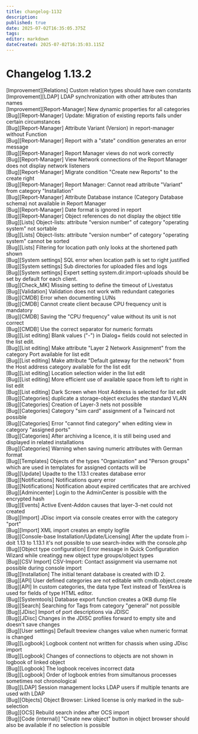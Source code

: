 ```yaml
---
title: changelog-1132
description: 
published: true
date: 2025-07-02T16:35:05.375Z
tags: 
editor: markdown
dateCreated: 2025-07-02T16:35:03.115Z
---
```


# Changelog 1.13.2
<!-- cSpell:disable -->
<!-- markdownlint-disable MD052 -->
[Improvement][Relations] Custom relation types should have own constants<br>
[Improvement][LDAP] LDAP synchronization with other attributes than names<br>
[Improvement][Report-Manager] New dynamic properties for all categories<br>
[Bug][Report-Manager] Update: Migration of existing reports fails under certain circumstances<br>
[Bug][Report-Manager] Attribute Variant (Version) in report-manager without Function<br>
[Bug][Report-Manager] Report with a "state" condition generates an error message<br>
[Bug][Report-Manager] Report Manager views do not work correctly<br>
[Bug][Report-Manager] View Network connections of the Report Manager does not display network listeners<br>
[Bug][Report-Manager] Migrate condition "Create new Reports" to the create right<br>
[Bug][Report-Manager] Report Manager: Cannot read attribute "Variant" from category "Installation"<br>
[Bug][Report-Manager] Attribute Database instance (Category Database schema) not available in Report Manager<br>
[Bug][Report-Manager] Date format is ignored in report<br>
[Bug][Report-Manager] Object references do not display the object title<br>
[Bug][Lists] Object-lists: attribute "version number" of category "operating system" not sortable<br>
[Bug][Lists] Object-lists: attribute "version number" of category "operating system" cannot be sorted<br>
[Bug][Lists] Filtering for location path only looks at the shortened path shown<br>
[Bug][System settings] SQL error when location path is set to right justified<br>
[Bug][System settings] Sub directories for uploaded files and logs<br>
[Bug][System settings] Expert setting system.dir.import-uploads should be set by default for each client.<br>
[Bug][Check_MK] Missing setting to define the timeout of Livestatus<br>
[Bug][Validation] Validation does not work with redundant categories<br>
[Bug][CMDB] Error when documenting LUNs<br>
[Bug][CMDB] Cannot create client because CPU frequency unit is mandatory<br>
[Bug][CMDB] Saving the "CPU frequency" value without its unit is not correct<br>
[Bug][CMDB] Use the correct separator for numeric formats<br>
[Bug][List editing] Blank values ("-") in Dialog+ fields could not selected in the list edit.<br>
[Bug][List editing] Make attribute "Layer 2 Network Assignment" from the category Port available for list edit<br>
[Bug][List editing] Make attribute "Default gateway for the network" from the Host address category available for the list edit<br>
[Bug][List editing] Location selection wider in the list edit<br>
[Bug][List editing] More efficient use of available space from left to right in list edit<br>
[Bug][List editing] Dark Screen when Host Address is selected for list edit<br>
[Bug][Categories] duplicate a storage-object excludes the standard VLAN<br>
[Bug][Categories] Creation of Layer-3 nets not possible<br>
[Bug][Categories] Category "sim card" assignment of a Twincard not possible<br>
[Bug][Categories] Error "cannot find category" when editing view in category "assigned ports"<br>
[Bug][Categories] After archiving a licence, it is still being used and displayed in related installations<br>
[Bug][Categories] Warning when saving numeric attributes with German format<br>
[Bug][Templates] Objects of the types "Organization" and "Person groups" which are used in templates for assigned contacts will be<br>
[Bug][Update] Upadte to the 1.13.1 creates database error<br>
[Bug][Notifications] Notifications query error<br>
[Bug][Notifications] Notification about expired certificates that are archived<br>
[Bug][Admincenter] Login to the AdminCenter is possible with the encrypted hash<br>
[Bug][Events] Active Event-Addon causes that layer-3-net could not created<br>
[Bug][Import] JDisc import via console creates error with the category "port"<br>
[Bug][Import] XML import creates an empty logfile<br>
[Bug][Console-base Installation/Update/Licensing] After the update from i-doit 1.13 to 1.13.1 it's not possible to use search-index with the console.php<br>
[Bug][Object type configuration] Error message in Quick Configuration Wizard while creatingg new object type groups/object types<br>
[Bug][CSV Import] CSV-Import: Contact assignment via username not possible during console import<br>
[Bug][Installation] The initial tenant database is created with ID 2.<br>
[Bug][API] User defined categories are not editable with cmdb.object.create<br>
[Bug][API] In custom categories, the data type Text instead of TextArea is used for fields of type HTML editor.<br>
[Bug][Systemtools] Database export function creates a 0KB dump file<br>
[Bug][Search] Searching for Tags from category "general" not possible<br>
[Bug][JDisc] Import of port descriptions via JDISC<br>
[Bug][JDisc] Changes in the JDISC profiles forward to empty site and doesn't save changes<br>
[Bug][User settings] Default treeview changes value when numeric format is changed<br>
[Bug][Logbook] Logbook content not written for chassis when using JDisc import<br>
[Bug][Logbook] Changes of connections to objects are not shown in logbook of linked object<br>
[Bug][Logbook] The logbook receives incorrect data<br>
[Bug][Logbook] Order of logbook entries from simultanous processes sometimes not chronological<br>
[Bug][LDAP] Session management locks LDAP users if multiple tenants are used with LDAP<br>
[Bug][Objects] Object Browser: Linked license is only marked in the sub-selection<br>
[Bug][OCS] Rebuild search index after OCS import<br>
[Bug][Code (internal)] "Create new object" button in object browser should also be available if no selection is possible<br>
